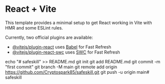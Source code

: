 # React + Vite

This template provides a minimal setup to get React working in Vite with HMR and some ESLint rules.

Currently, two official plugins are available:

- [@vitejs/plugin-react](https://github.com/vitejs/vite-plugin-react/blob/main/packages/plugin-react/README.md) uses [Babel](https://babeljs.io/) for Fast Refresh
- [@vitejs/plugin-react-swc](https://github.com/vitejs/vite-plugin-react-swc) uses [SWC](https://swc.rs/) for Fast Refresh


echo "# safeskill" >> README.md
git init
git add README.md
git commit -m "first commit"
git branch -M main
git remote add origin https://github.com/Cryptospark85/safeskill.git
git push -u origin main#   s a f e s k i l l  
 